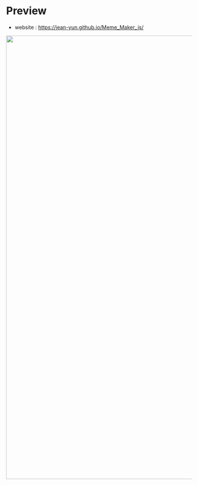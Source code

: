 # Preview

- website : https://jean-yun.github.io/Meme_Maker_js/
  
<img src= "https://github.com/user-attachments/assets/bec9ce51-e3d0-4d55-b145-6d6ef5e1dfc1" style ="width: 1200px">
